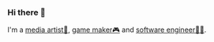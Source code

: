 ### Hi there 👋

I'm a [media artist🎨](http://tengchao.org/), [game maker🎮](https://ffmaer.itch.io/) and [software engineer🧑‍💻](https://instantaha.com/).

<!--
**ffmaer/ffmaer** is a ✨ _special_ ✨ repository because its `README.md` (this file) appears on your GitHub profile.

Here are some ideas to get you started:

- 🔭 I’m currently working on ...
- 🌱 I’m currently learning ...
- 👯 I’m looking to collaborate on ...
- 🤔 I’m looking for help with ...
- 💬 Ask me about ...
- 📫 How to reach me: ...
- 😄 Pronouns: ...
- ⚡ Fun fact: ...
-->
